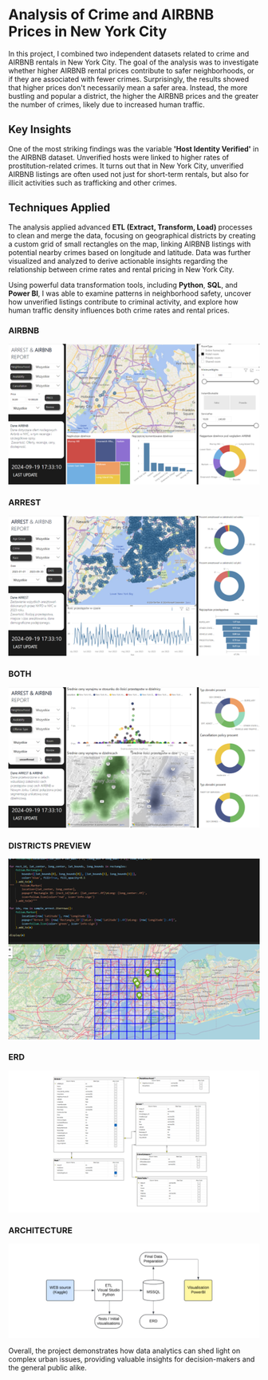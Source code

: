 # Analysis of Crime and AIRBNB Prices in New York City

In this project, I combined two independent datasets related to crime and AIRBNB rentals in New York City. The goal of the analysis was to investigate whether higher AIRBNB rental prices contribute to safer neighborhoods, or if they are associated with fewer crimes. Surprisingly, the results showed that higher prices don't necessarily mean a safer area. Instead, the more bustling and popular a district, the higher the AIRBNB prices and the greater the number of crimes, likely due to increased human traffic.

## Key Insights
One of the most striking findings was the variable **'Host Identity Verified'** in the AIRBNB dataset. Unverified hosts were linked to higher rates of prostitution-related crimes. It turns out that in New York City, unverified AIRBNB listings are often used not just for short-term rentals, but also for illicit activities such as trafficking and other crimes.

## Techniques Applied
The analysis applied advanced **ETL (Extract, Transform, Load)** processes to clean and merge the data, focusing on geographical districts by creating a custom grid of small rectangles on the map, linking AIRBNB listings with potential nearby crimes based on longitude and latitude. Data was further visualized and analyzed to derive actionable insights regarding the relationship between crime rates and rental pricing in New York City.

Using powerful data transformation tools, including **Python**, **SQL**, and **Power BI**, I was able to examine patterns in neighborhood safety, uncover how unverified listings contribute to criminal activity, and explore how human traffic density influences both crime rates and rental prices.

### AIRBNB
![AIRBNB](https://github.com/AdixPlaysGames/Crime-and-AIRBNB-in-New-York/blob/main/Visual/first.png)

### ARREST
![ARREST](https://github.com/AdixPlaysGames/Crime-and-AIRBNB-in-New-York/blob/main/Visual/second.png)

### BOTH
![BOTH](https://github.com/AdixPlaysGames/Crime-and-AIRBNB-in-New-York/blob/main/Visual/third.png)

### DISTRICTS PREVIEW
![DISTRICTS PREVIEW](https://github.com/AdixPlaysGames/Crime-and-AIRBNB-in-New-York/blob/main/Visual/last.png)

### ERD
![ERD](https://github.com/AdixPlaysGames/Crime-and-AIRBNB-in-New-York/blob/main/Visual/erd.png)

### ARCHITECTURE
![ARCHITECTURE](https://github.com/AdixPlaysGames/Crime-and-AIRBNB-in-New-York/blob/main/Visual/architecture.png)


Overall, the project demonstrates how data analytics can shed light on complex urban issues, providing valuable insights for decision-makers and the general public alike.
